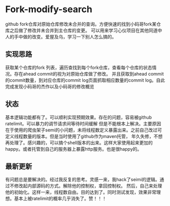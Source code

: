 # Fork-modify-search
github fork仓库对原始仓库修改未合并的查询。方便快速的找到小码哥fork某仓库之后做了修改并未合并到主仓库的变更。
可以用来学习心仪项目在其他同道中人的手中做的改变。爱屋及乌，学习一下别人怎么搞的。

## 实现思路
获取某个仓库的fork 列表，遍历查找到每个fork仓库，查看每个仓库的状态情况。存在ahead commit的视为对原始仓库做了修改。
并且获取到ahead commit的commit数量，到对应仓库的commit log页面抓取相应数量的commit log。自此完成发现小码哥的杰作以及小码哥的修改概览

## 状态
基本逻辑功能都有了。可以顺利实现预期效果。存在的问题，容易被github ratelimit。可以暴力的调节请求间等待时间缓解
但是不能根本上解决。主要原因在于使用的爬虫架子semi的小问题，未将线程数定义暴露出来。之前自己改过可定义线程数量的版本。但是当时使用了github作为maven托管，
年久失修，不想再处理了。感兴趣的，可以搞个shell版本的出来。这样大家使用起来更加的happy。或者托管到自己的服务器上暴露http服务。也是很happy的。

## 最新更新
有问题总是要解决的。经过我反复的思考。灵感一来，我hack了seimi的逻辑。通过不修改起内部源码的方式。解除他的控制权，拿回控制权。
然后，自己来处理他的初始化。这样一来，线程数自由。目的达到了。同时测试发现，效果非常理想。基本上被ratelimit的概率几乎消失了。赞！！！
